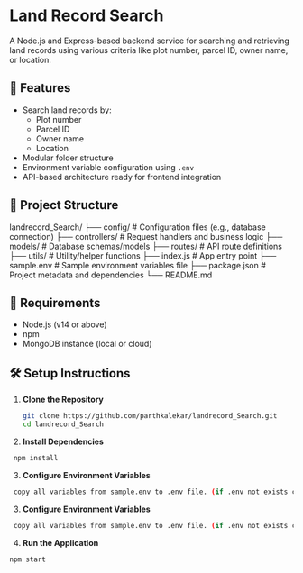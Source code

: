 # Land Record Search

A Node.js and Express-based backend service for searching and retrieving land records using various criteria like plot number, parcel ID, owner name, or location.

## 🚀 Features

- Search land records by:
  - Plot number
  - Parcel ID
  - Owner name
  - Location
- Modular folder structure
- Environment variable configuration using `.env`
- API-based architecture ready for frontend integration

## 📁 Project Structure

landrecord_Search/
├── config/ # Configuration files (e.g., database connection)
├── controllers/ # Request handlers and business logic
├── models/ # Database schemas/models
├── routes/ # API route definitions
├── utils/ # Utility/helper functions
├── index.js # App entry point
├── sample.env # Sample environment variables file
├── package.json # Project metadata and dependencies
└── README.md



## 🧰 Requirements

- Node.js (v14 or above)
- npm
- MongoDB instance (local or cloud)

## 🛠️ Setup Instructions

1. **Clone the Repository**

   ```bash
   git clone https://github.com/parthkalekar/landrecord_Search.git
   cd landrecord_Search
   ```

2. **Install Dependencies**
  ```bash
   npm install
  ```
3. **Configure Environment Variables**
  ```bash
   copy all variables from sample.env to .env file. (if .env not exists create it at project root folder)
  ```
3. **Configure Environment Variables**
  ```bash
   copy all variables from sample.env to .env file. (if .env not exists create it at project root folder)
  ```
4. **Run the Application**
  ```bash
  npm start
  ```




